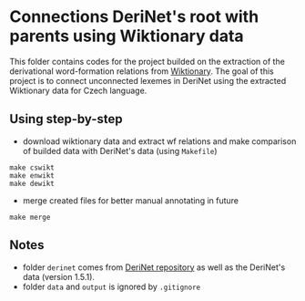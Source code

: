 # Connections DeriNet's root with parents using Wiktionary data
This folder contains codes for the project builded on the extraction of the derivational word-formation relations from [Wiktionary](https://www.wiktionary.org/). The goal of this project is to connect unconnected lexemes in DeriNet using the extracted Wiktionary data for Czech language.

## Using step-by-step
- download wiktionary data and extract wf relations and make comparison of builded data with DeriNet's data (using `Makefile`)
```
make cswikt
make enwikt
make dewikt
```
- merge created files for better manual annotating in future
```
make merge
```

## Notes
- folder `derinet` comes from [DeriNet repository](https://github.com/vidraj/derinet) as well as the DeriNet's data (version 1.5.1).
- folder `data` and `output` is ignored by `.gitignore`
